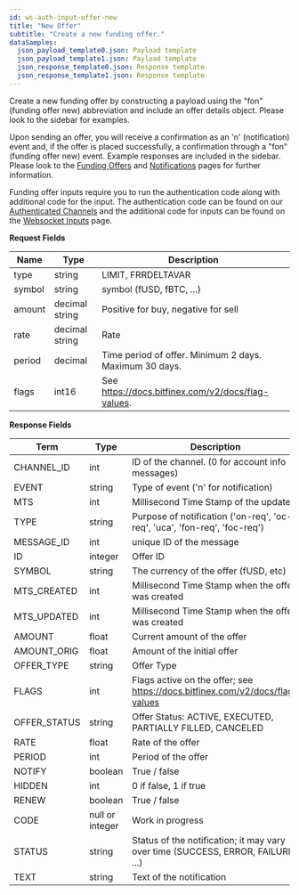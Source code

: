 ```yaml
---
id: ws-auth-input-offer-new
title: "New Offer"
subtitle: "Create a new funding offer."
dataSamples:
  json_payload_template0.json: Payload template
  json_payload_template1.json: Payload template
  json_response_template0.json: Response template
  json_response_template1.json: Response template
---
```


Create a new funding offer by constructing a payload using the "fon" (funding offer new) abbreviation and include an offer details object. Please look to the sidebar for examples.

Upon sending an offer, you will receive a confirmation as an 'n' (notification) event and, if the offer is placed successfully, a confirmation through a "fon" (funding offer new) event. Example responses are included in the sidebar. Please look to the [Funding Offers](ref:ws-auth-funding-offers) and [Notifications](ref:ws-auth-notifications) pages for further information.

Funding offer inputs require you to run the authentication code along with additional code for the input. The authentication code can be found  on our [Authenticated Channels](doc:ws-auth) and the additional code for inputs can be found on the [Websocket Inputs](ref:ws-input) page.


**Request Fields**

Name | Type | Description
-- | -- | --
type  |  string  |  LIMIT, FRRDELTAVAR
symbol  |  string  |  symbol (fUSD, fBTC, ...)
amount  |  decimal string  |  Positive for buy, negative for sell
rate  |  decimal string  |  Rate
period  |  decimal  |  Time period of offer. Minimum 2 days. Maximum 30 days.
flags | int16 | See https://docs.bitfinex.com/v2/docs/flag-values.

**Response Fields**

Term | Type | Description
-- | -- | --
CHANNEL_ID | int | ID of the channel. (0 for account info messages)
EVENT | string | Type of event ('n' for notification)
MTS  |  int  |  Millisecond Time Stamp of the update
TYPE  |  string  |  Purpose of notification ('on-req', 'oc-req', 'uca', 'fon-req', 'foc-req')
MESSAGE_ID  |  int  |  unique ID of the message
ID  |  integer  |  Offer ID
SYMBOL  |  string  |  The currency of the offer (fUSD, etc)
MTS_CREATED  |  int  |  Millisecond Time Stamp when the offer was created
MTS_UPDATED  |  int  |  Millisecond Time Stamp when the offer was created
AMOUNT  |  float  |  Current amount of the offer
AMOUNT_ORIG  |  float  |  Amount of the initial offer
OFFER_TYPE  |  string  | Offer Type
FLAGS  |  int |  Flags active on the offer; see https://docs.bitfinex.com/v2/docs/flag-values
OFFER_STATUS  |  string  | Offer Status: ACTIVE, EXECUTED, PARTIALLY FILLED, CANCELED
RATE  |  float  |  Rate of the offer
PERIOD  |  int  |  Period of the offer
NOTIFY  |  boolean |  True / false
HIDDEN  |  int  |  0 if false, 1 if true
RENEW  |  boolean |  True / false
CODE  |  null or integer  | Work in progress
STATUS  |  string  |  Status of the notification; it may vary over time (SUCCESS, ERROR, FAILURE, ...)
TEXT  |  string  |  Text of the notification
